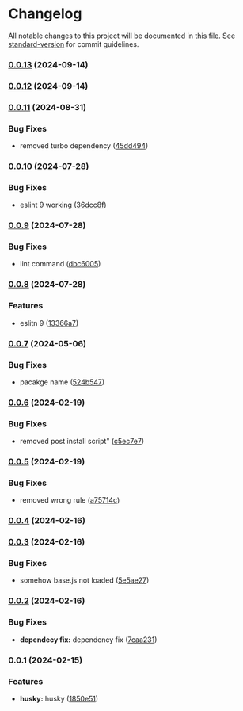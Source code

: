 # Changelog

All notable changes to this project will be documented in this file. See [standard-version](https://github.com/conventional-changelog/standard-version) for commit guidelines.

### [0.0.13](https://github.com/specdest-company/eslint-config-specdest/compare/v0.0.12...v0.0.13) (2024-09-14)

### [0.0.12](https://github.com/specdest-company/eslint-config-specdest/compare/v0.0.11...v0.0.12) (2024-09-14)

### [0.0.11](https://github.com/specdest-company/eslint-config-specdest/compare/v0.0.10...v0.0.11) (2024-08-31)


### Bug Fixes

* removed turbo dependency ([45dd494](https://github.com/specdest-company/eslint-config-specdest/commit/45dd494e04b58b65539d73eafe0dcd1f4198133a))

### [0.0.10](https://github.com/specdest-company/eslint-config-specdest/compare/v0.0.9...v0.0.10) (2024-07-28)


### Bug Fixes

* eslint 9 working ([36dcc8f](https://github.com/specdest-company/eslint-config-specdest/commit/36dcc8f95795a2f4817e67171788ac36ee4130f7))

### [0.0.9](https://github.com/specdest-company/eslint-config-specdest/compare/v0.0.8...v0.0.9) (2024-07-28)


### Bug Fixes

* lint command ([dbc6005](https://github.com/specdest-company/eslint-config-specdest/commit/dbc60053ff3fbb2db98a0c5a4e1dbae7c85ebf4b))

### [0.0.8](https://github.com/specdest-company/eslint-config-specdest/compare/v0.0.7...v0.0.8) (2024-07-28)


### Features

* eslitn 9 ([13366a7](https://github.com/specdest-company/eslint-config-specdest/commit/13366a7a1f233fc7a1b69de3444aa32981b7692c))

### [0.0.7](https://github.com/specdest-company/eslint-config-specdest/compare/v0.0.6...v0.0.7) (2024-05-06)


### Bug Fixes

* pacakge name ([524b547](https://github.com/specdest-company/eslint-config-specdest/commit/524b547d3748f3f8f8384d5911ce3956c4183db2))

### [0.0.6](https://github.com/specdest-company/eslint-config-specdest/compare/v0.0.5...v0.0.6) (2024-02-19)


### Bug Fixes

* removed post install script" ([c5ec7e7](https://github.com/specdest-company/eslint-config-specdest/commit/c5ec7e7d0e646414222f60a292ea79aa142fc03b))

### [0.0.5](https://github.com/specdest-company/eslint-config-specdest/compare/v0.0.4...v0.0.5) (2024-02-19)


### Bug Fixes

* removed wrong rule ([a75714c](https://github.com/specdest-company/eslint-config-specdest/commit/a75714c3838a80cc0d90ec51da1fc36ac6cef2cd))

### [0.0.4](https://github.com/specdest-company/eslint-config-specdest/compare/v0.0.3...v0.0.4) (2024-02-16)

### [0.0.3](https://github.com/specdest-company/eslint-config-specdest/compare/v0.0.2...v0.0.3) (2024-02-16)


### Bug Fixes

* somehow base.js not loaded ([5e5ae27](https://github.com/specdest-company/eslint-config-specdest/commit/5e5ae27959cecfc0ac5377e7287c721fe9f69738))

### [0.0.2](https://github.com/specdest-company/eslint-config-specdest/compare/v0.0.1...v0.0.2) (2024-02-16)


### Bug Fixes

* **dependecy fix:** dependency fix ([7caa231](https://github.com/specdest-company/eslint-config-specdest/commit/7caa23195609dc9d53efab0963a0ed65826fbdb1))

### 0.0.1 (2024-02-15)


### Features

* **husky:** husky ([1850e51](https://github.com/specdest-company/tool_config_eslint/commit/1850e51f28b9e1fac51cbc434e7060cc64ccf0a7))
